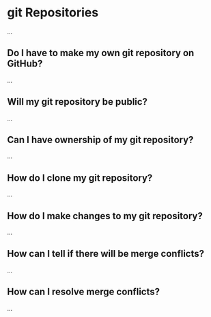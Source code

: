 # git Repositories

...

## Do I have to make my own git repository on GitHub?

...

## Will my git repository be public?

...

## Can I have ownership of my git repository?

...

## How do I clone my git repository?

...

## How do I make changes to my git repository?

...

## How can I tell if there will be merge conflicts?

...

## How can I resolve merge conflicts?

...
